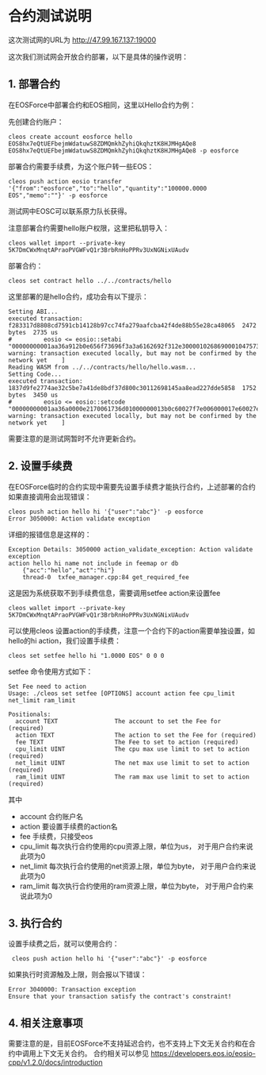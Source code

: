 # 合约测试说明

这次测试网的URL为 http://47.99.167.137:19000

这次我们测试网会开放合约部署，以下是具体的操作说明：

## 1. 部署合约

在EOSForce中部署合约和EOS相同，这里以Hello合约为例：

先创建合约账户：

```
cleos create account eosforce hello EOS8hx7eQtUEFbejmWdatuwS8ZDMQmkhZyhiQkqhztK8HJMHgAQe8 EOS8hx7eQtUEFbejmWdatuwS8ZDMQmkhZyhiQkqhztK8HJMHgAQe8 -p eosforce
```

部署合约需要手续费，为这个账户转一些EOS：

```
cleos push action eosio transfer '{"from":"eosforce","to":"hello","quantity":"100000.0000 EOS","memo":""}' -p eosforce
```

测试网中EOSC可以联系原力队长获得。

注意部署合约需要hello账户权限，这里把私钥导入：

```
cleos wallet import --private-key 5K7DmCWxMnqtAPraoPVGWFvQ1r3BrbRnHoPPRv3UxNGNixUAudv
```

部署合约：

```
cleos set contract hello ../../contracts/hello
```

这里部署的是hello合约，成功会有以下提示：

```
Setting ABI...
executed transaction: f283317d8808cd7591cb14128b97cc74fa279aafcba42f4de88b55e28ca48065  2472 bytes  2735 us
#         eosio <= eosio::setabi                "00000000001aa36a912b0e656f73696f3a3a6162692f312e30000102686900010475736572046e616d65010000000000008...
warning: transaction executed locally, but may not be confirmed by the network yet    ] 
Reading WASM from ../../contracts/hello/hello.wasm...
Setting Code...
executed transaction: 1837d9fe2774ae32c5be7a41de8bdf37d800c30112698145aa8ead227dde5858  1752 bytes  3450 us
#         eosio <= eosio::setcode               "00000000001aa36a0000e2170061736d01000000013b0c60027f7e006000017e60027e7e0060027f7f006000017f60027f7...
warning: transaction executed locally, but may not be confirmed by the network yet    ] 
```

需要注意的是测试网暂时不允许更新合约。

## 2. 设置手续费

在EOSForce临时的合约实现中需要先设置手续费才能执行合约，上述部署的合约如果直接调用会出现错误：

```
cleos push action hello hi '{"user":"abc"}' -p eosforce 
Error 3050000: Action validate exception
```

详细的报错信息是这样的：

```
Exception Details: 3050000 action_validate_exception: Action validate exception
action hello hi name not include in feemap or db
    {"acc":"hello","act":"hi"}
    thread-0  txfee_manager.cpp:84 get_required_fee
```

这是因为系统获取不到手续费信息，需要调用setfee action来设置fee

```
cleos wallet import --private-key 5K7DmCWxMnqtAPraoPVGWFvQ1r3BrbRnHoPPRv3UxNGNixUAudv
```

可以使用cleos 设置action的手续费，注意一个合约下的action需要单独设置，如hello的hi action，我们设置手续费：

```
cleos set setfee hello hi "1.0000 EOS" 0 0 0
```

setfee 命令使用方式如下：

```
Set Fee need to action
Usage: ./cleos set setfee [OPTIONS] account action fee cpu_limit net_limit ram_limit

Positionals:
  account TEXT                The account to set the Fee for (required)
  action TEXT                 The action to set the Fee for (required)
  fee TEXT                    The Fee to set to action (required)
  cpu_limit UINT              The cpu max use limit to set to action (required)
  net_limit UINT              The net max use limit to set to action (required)
  ram_limit UINT              The ram max use limit to set to action (required)
```

其中

- account 合约账户名
- action 要设置手续费的action名
- fee 手续费，只接受eos
- cpu_limit 每次执行合约使用的cpu资源上限，单位为us， 对于用户合约来说此项为0
- net_limit 每次执行合约使用的net资源上限，单位为byte， 对于用户合约来说此项为0
- ram_limit 每次执行合约使用的ram资源上限，单位为byte， 对于用户合约来说此项为0

## 3. 执行合约

设置手续费之后，就可以使用合约：

```
 cleos push action hello hi '{"user":"abc"}' -p eosforce
```

如果执行时资源触及上限，则会报以下错误：

```
Error 3040000: Transaction exception
Ensure that your transaction satisfy the contract's constraint!
```

## 4. 相关注意事项

需要注意的是，目前EOSForce不支持延迟合约，也不支持上下文无关合约和在合约中调用上下文无关合约。
合约相关可以参见 https://developers.eos.io/eosio-cpp/v1.2.0/docs/introduction
